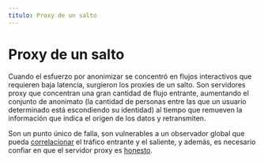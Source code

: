 ```yaml
---
titulo: Proxy de un salto
---
```


Proxy de un salto
=================

Cuando el esfuerzo por anonimizar se concentró en flujos interactivos que requieren baja latencia, surgieron los proxies de un
salto. Son servidores proxy que concentran una gran cantidad de flujo entrante, aumentando el conjunto de anonimato (la cantidad
de personas entre las que un usuario determinado está escondiendo su identidad) al tiempo que remueven la información que indica
el origen de los datos y retransmiten.

Son un punto único de falla, son vulnerables a un observador global que pueda [correlacionar] el tráfico entrante y el saliente, y
además, es necesario confiar en que el servidor proxy es [honesto].

[correlacionar]: /criptografia/ataques/#confirmacion
[honesto]: http://www.freeproxyserverinfo.com/
